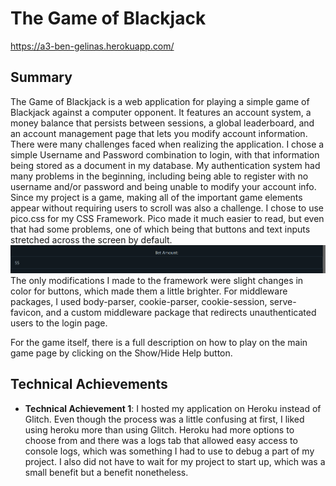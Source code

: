 

# The Game of Blackjack

https://a3-ben-gelinas.herokuapp.com/

## Summary

The Game of Blackjack is a web application for playing a simple game of Blackjack against a computer opponent. It features an account system, a money balance that persists between sessions, a global leaderboard, and an account management page that lets you modify account information. There were many challenges faced when realizing the application. I chose a simple Username and Password combination to login, with that information being stored as a document in my database. My authentication system had many problems in the beginning, including being able to register with no username and/or password and being unable to modify your account info. Since my project is a game, making all of the important game elements appear without requiring users to scroll was also a challenge. I chose to use pico.css for my CSS Framework. Pico made it much easier to read, but even that had some problems, one of which being that buttons and text inputs stretched across the screen by default.
![Bet Form](/public/images/bet_amount.png)
The only modifications I made to the framework were slight changes in color for buttons, which made them a little brighter.
For middleware packages, I used body-parser, cookie-parser, cookie-session, serve-favicon, and a custom middleware package that redirects unauthenticated users to the login page.

For the game itself, there is a full description on how to play on the main game page by clicking on the Show/Hide Help button.

## Technical Achievements
- **Technical Achievement 1**: I hosted my application on Heroku instead of Glitch. Even though the process was a little confusing at first, I liked using heroku more than using Glitch. Heroku had more options to choose from and there was a logs tab that allowed easy access to console logs, which was something I had to use to debug a part of my project. I also did not have to wait for my project to start up, which was a small benefit but a benefit nonetheless.

